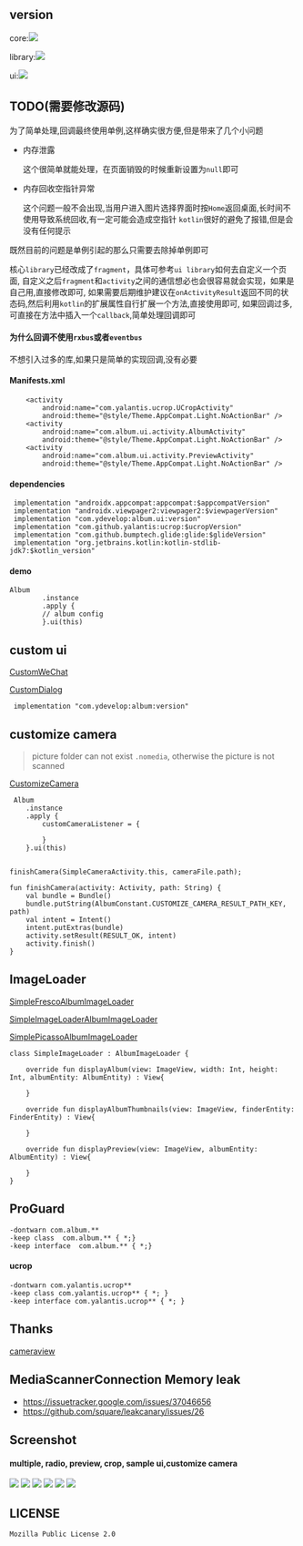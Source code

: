 ## version

core:![](https://api.bintray.com/packages/ydevelop/maven/album.core/images/download.svg)

library:![](https://api.bintray.com/packages/ydevelop/maven/album/images/download.svg)

ui:![](https://api.bintray.com/packages/ydevelop/maven/album.ui/images/download.svg)

## TODO(需要修改源码)

为了简单处理,回调最终使用单例,这样确实很方便,但是带来了几个小问题

* 内存泄露

    这个很简单就能处理，在页面销毁的时候重新设置为`null`即可
    
* 内存回收空指针异常

    这个问题一般不会出现,当用户进入图片选择界面时按`Home`返回桌面,长时间不使用导致系统回收,有一定可能会造成空指针
    `kotlin`很好的避免了报错,但是会没有任何提示

既然目前的问题是单例引起的那么只需要去除掉单例即可

核心`library`已经改成了`fragment`，具体可参考`ui library`如何去自定义一个页面,
自定义之后`fragment`和`activity`之间的通信想必也会很容易就会实现，如果是自己用,直接修改即可,
如果需要后期维护建议在`onActivityResult`返回不同的状态码,然后利用`kotlin`的扩展属性自行扩展一个方法,直接使用即可,
如果回调过多,可直接在方法中插入一个`callback`,简单处理回调即可

#### 为什么回调不使用`rxbus`或者`eventbus`

不想引入过多的库,如果只是简单的实现回调,没有必要

#### Manifests.xml

        <activity
            android:name="com.yalantis.ucrop.UCropActivity"
            android:theme="@style/Theme.AppCompat.Light.NoActionBar" />
        <activity
            android:name="com.album.ui.activity.AlbumActivity"
            android:theme="@style/Theme.AppCompat.Light.NoActionBar" />
        <activity
            android:name="com.album.ui.activity.PreviewActivity"
            android:theme="@style/Theme.AppCompat.Light.NoActionBar" />
            
#### dependencies

     implementation "androidx.appcompat:appcompat:$appcompatVersion"
     implementation "androidx.viewpager2:viewpager2:$viewpagerVersion"
     implementation "com.ydevelop:album.ui:version"
     implementation "com.github.yalantis:ucrop:$ucropVersion"
     implementation "com.github.bumptech.glide:glide:$glideVersion"
     implementation "org.jetbrains.kotlin:kotlin-stdlib-jdk7:$kotlin_version"
  
#### demo

    Album
            .instance
            .apply {
            // album config
            }.ui(this)
            
## custom ui

[CustomWeChat](https://github.com/android-develop-team/Album/tree/master/UIWeChat)

[CustomDialog](https://github.com/android-develop-team/Album/tree/master/UIDialog)

     implementation "com.ydevelop:album:version"
              
## customize camera

> picture folder can not exist `.nomedia`, otherwise the picture is not scanned

[CustomizeCamera](https://github.com/7449/Album/blob/master/app/src/main/java/com/album/sample/camera)

     Album
        .instance
        .apply {
            customCameraListener = {

            }
        }.ui(this)


    finishCamera(SimpleCameraActivity.this, cameraFile.path);
    
    fun finishCamera(activity: Activity, path: String) {
        val bundle = Bundle()
        bundle.putString(AlbumConstant.CUSTOMIZE_CAMERA_RESULT_PATH_KEY, path)
        val intent = Intent()
        intent.putExtras(bundle)
        activity.setResult(RESULT_OK, intent)
        activity.finish()
    }
                
## ImageLoader

[SimpleFrescoAlbumImageLoader](https://github.com/7449/Album/blob/master/app/src/main/java/com/album/sample/SimpleFrescoAlbumImageLoader.kt)

[SimpleImageLoaderAlbumImageLoader](https://github.com/7449/Album/blob/master/app/src/main/java/com/album/sample/SimpleImageLoaderAlbumImageLoader.kt)

[SimplePicassoAlbumImageLoader](https://github.com/7449/Album/blob/master/app/src/main/java/com/album/sample/SimplePicassoAlbumImageLoader.kt)


    class SimpleImageLoader : AlbumImageLoader {
    
        override fun displayAlbum(view: ImageView, width: Int, height: Int, albumEntity: AlbumEntity) : View{
    
        }
    
        override fun displayAlbumThumbnails(view: ImageView, finderEntity: FinderEntity) : View{
    
        }
    
        override fun displayPreview(view: ImageView, albumEntity: AlbumEntity) : View{
    
        }
    }

## ProGuard

    -dontwarn com.album.**
    -keep class  com.album.** { *;}
    -keep interface  com.album.** { *;}
    
#### ucrop

    -dontwarn com.yalantis.ucrop**
    -keep class com.yalantis.ucrop** { *; }
    -keep interface com.yalantis.ucrop** { *; }
    
## Thanks

[cameraview](https://github.com/google/cameraview)
    
## MediaScannerConnection Memory leak

 * https://issuetracker.google.com/issues/37046656
 * https://github.com/square/leakcanary/issues/26

## Screenshot

#### multiple, radio, preview, crop, sample ui,customize camera

![](https://github.com/7449/Album/blob/master/screenshot/album_multiple.png)
![](https://github.com/7449/Album/blob/master/screenshot/album_radio.png)
![](https://github.com/7449/Album/blob/master/screenshot/album_preview.png)
![](https://github.com/7449/Album/blob/master/screenshot/album_crop.png)
![](https://github.com/7449/Album/blob/master/screenshot/album_sample_ui.png)
![](https://github.com/7449/Album/blob/master/screenshot/album_customize_camera.png)

## LICENSE

    Mozilla Public License 2.0
